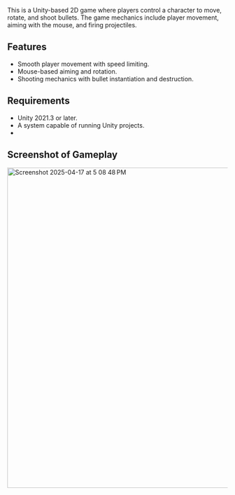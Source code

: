 This is a Unity-based 2D game where players control a character to move, rotate, and shoot bullets. The game mechanics include player movement, aiming with the mouse, and firing projectiles.

## Features
- Smooth player movement with speed limiting.
- Mouse-based aiming and rotation.
- Shooting mechanics with bullet instantiation and destruction.

## Requirements
- Unity 2021.3 or later.
- A system capable of running Unity projects.
-
## Screenshot of Gameplay
<img width="731" alt="Screenshot 2025-04-17 at 5 08 48 PM" src="https://github.com/user-attachments/assets/8363a74f-259d-45ed-86ff-6a75e21d1ea5" />
